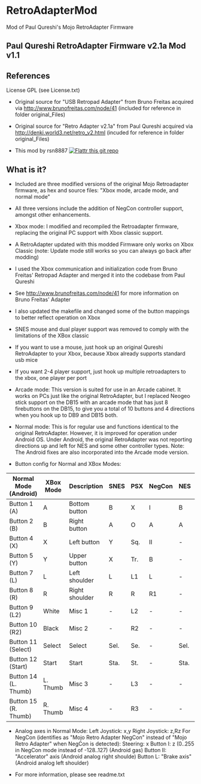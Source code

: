 # RetroAdapterMod
Mod of Paul Qureshi's Mojo RetroAdapter Firmware

Paul Qureshi RetroAdapter Firmware v2.1a Mod v1.1
--------------------------------------------------

References
----------

License GPL (see License.txt)

- Original source for "USB Retropad Adapter" from Bruno Freitas acquired via
http://www.brunofreitas.com/node/41
(included for reference in folder original_Files)

- Original source for "Retro Adapter v2.1a" from Paul Qureshi acquired via
http://denki.world3.net/retro_v2.html
(incuded for reference in folder original_Files)

- This mod by rsn8887 [![Flattr this git repo](http://api.flattr.com/button/flattr-badge-small.png)](https://flattr.com/submit/auto?user_id=rsn8887&url=https://github.com/rsn8887/RetroAdapterMod&title=RetroAdapterMod&language=C&tags=github&category=software)

What is it?
-----------

- Included are three modified versions of the original Mojo Retroadapter firmware, as hex and source files: "Xbox mode, arcade mode, and normal mode"

- All three versions include the addition of NegCon controller support, amongst other enhancements.

- Xbox mode:
I modified and recompiled the Retroadapter firmware, replacing the original PC support with Xbox classic support. 

 - A RetroAdapter updated with this modded Firmware only works on Xbox Classic (note: Update mode still works so you can always go back after modding)
 - I used the Xbox communication and initialization code from Bruno Freitas' Retropad Adapter and merged it into the codebase from Paul Qureshi
 - See http://www.brunofreitas.com/node/41 for more information on Bruno Freitas' Adapter
 - I also updated the makefile and changed some of the button mappings to better reflect operation on Xbox
 - SNES mouse and dual player support was removed to comply with the limitations of the XBox classic
 - If you want to use a mouse, just hook up an original Qureshi RetroAdapter to your Xbox, because Xbox already supports standard usb mice
 - If you want 2-4 player support, just hook up multiple retroadapters to the xbox, one player per port

- Arcade mode: 
This version is suited for use in an Arcade cabinet. It works on PCs just like the original RetroAdapter, but I replaced Neogeo stick support on the DB15 with an arcade mode that has just 8 firebuttons on the DB15, to give you a total of 10 buttons and 4 directions when you hook up to DB9 and DB15 both.

- Normal mode: 
This is for regular use and functions identical to the original RetroAdapter. However, it is improved for operation under Android OS. Under Android, the original RetroAdapter was not reporting directions up and left for NES and some other controller types. Note: The Android fixes are also incorporated into the Arcade mode version.

- Button config for Normal and XBox Modes:

Normal Mode (Android) | XBox Mode | Description    | SNES | PSX | NegCon | NES | NeoGeo | Genesis | Gamecube | N64       | PCE | Saturn
--------------------- | --- | --- | --- | --- | --- | --- | --- | --- | --- | --- | --- | ---  
Button 1 (A)          | A         | Bottom button  | B    | X   | I      | B   | A      | A       | A        | B         | II  | A
Button 2 (B)          | B         | Right button   | A    | O   | A      | A   | B      | B       | X        | A         | I   | B
Button 4 (X)          | X         | Left button    | Y    | Sq. | II     | -   | C      | C       | B        | Yell. Do. | III | C 
Button 5 (Y)          | Y         | Upper button   | X    | Tr. | B      | -   | D      | X       | Y        | Yell. Up  | IV  | X
Button 7 (L)          | L         | Left shoulder  | L    | L1  | L      | -   | -      | Y       | L        | L         | V   | Y
Button 8 (R)          | R         | Right shoulder | R    | R   | R1     | -   | -      | Z       | R        | R         | VI  | Z
Button 9 (L2)         | White     | Misc 1         | -    | L2  | -      | -   | -      | -       | -        | Yell. Le. | -   | L
Button 10 (R2)        | Black     | Misc 2         | -    | R2  | -      | -   | -      | -       | -        | Yell. Ri. | -   | R
Button 11 (Select)    | Select    | Select         | Sel. | Se. | -      | Sel.| Selec. |         | -        | -         | Se. | -
Button 12 (Start)     | Start     | Start          | Sta. | St. | -      | Sta.| Start  | Start   | Start    | Start     | Pl. | Start
Button 14 (L. Thumb)  | L. Thumb  | Misc 3         | -    | L3  | -      | -   | -      | -       | Z        | Z         | -   | 
Button 15 (R. Thumb)  | R. Thumb  | Misc 4         | -    | R3  | -      | -   | -      | -       | -        | -         | -   | 


- Analog axes in Normal Mode:
Left Joystick: x,y
Right Joystick: z,Rz
For NegCon (identifies as "Mojo Retro Adapter NegCon" instead of "Mojo Retro Adapter" when NegCon is detected):
Steering: x
Button I: z (0..255 in NegCon mode instead of -128..127) (Android gas)
Button II: "Accelerator" axis (Android analog right shoulde)
Button L: "Brake axis" (Android analog left shoulder)

- For more information, please see readme.txt
